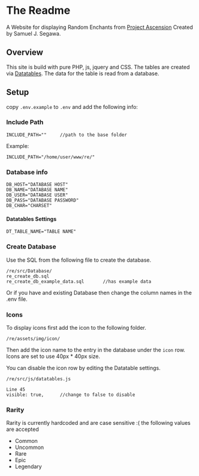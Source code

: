 
# The Readme
A Website for displaying Random Enchants from [Project Ascension](https://ascension.gg/)
Created by Samuel J. Segawa.

## Overview
This site is build with pure PHP, js, jquery and CSS.
The tables are created via [Datatables](https://datatables.net/).
The data for the table is read from a database.

## Setup
copy `.env.example` to `.env` and add the following info:

### Include Path
    INCLUDE_PATH=""		//path to the base folder

Example:

    INCLUDE_PATH="/home/user/www/re/"

### Database info
    DB_HOST="DATABASE HOST"
    DB_NAME="DATABASE NAME"
    DB_USER="DATABASE USER"
    DB_PASS="DATABASE PASSWORD"
    DB_CHAR="CHARSET"

#### Datatables Settings

    DT_TABLE_NAME="TABLE NAME"

### Create Database
 Use the SQL from the following file to create the database.

    /re/src/Database/
    re_create_db.sql
    re_create_db_example_data.sql		//has example data

 Or if you have and existing Database then change the column names in the .env file.

 ### Icons
To display icons first add the icon to the following folder.

    /re/assets/img/icon/

Then add the icon name to the entry in the database under the `icon` row.
Icons are set to use 40px * 40px size.

You can disable the icon row by editing the Datatable settings.

    /re/src/js/datatables.js

    Line 45
    visible: true,		//change to false to disable

### Rarity
Rarity is currently hardcoded and are case sensitive :(
the following values are accepted

 - Common
 - Uncommon
 - Rare
 - Epic
 - Legendary
